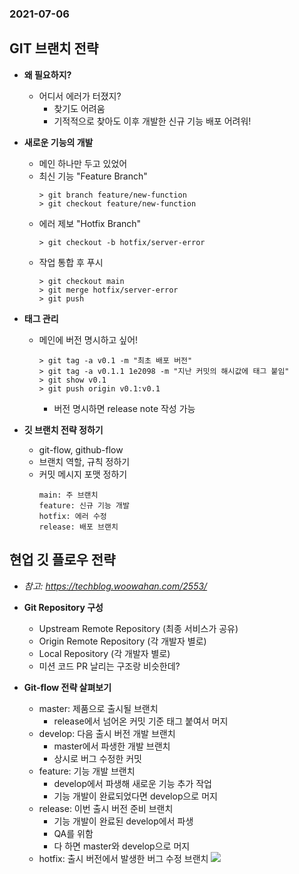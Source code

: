 ### 2021-07-06

## GIT 브랜치 전략
- **왜 필요하지?**
    - 어디서 에러가 터졌지?
        - 찾기도 어려움
        - 기적적으로 찾아도 이후 개발한 신규 기능 배포 어려워!

- **새로운 기능의 개발**
    - 메인 하나만 두고 있었어
    - 최신 기능 "Feature Branch"
        ```
        > git branch feature/new-function
        > git checkout feature/new-function
        ```
    - 에러 제보 "Hotfix Branch"
        ```
        > git checkout -b hotfix/server-error
        ```
    - 작업 통합 후 푸시
        ```
        > git checkout main
        > git merge hotfix/server-error
        > git push
        ```

- **태그 관리**
    - 메인에 버전 명시하고 싶어!
        ```
        > git tag -a v0.1 -m "최초 배포 버전"
        > git tag -a v0.1.1 1e2098 -m "지난 커밋의 해시값에 태그 붙임"
        > git show v0.1 
        > git push origin v0.1:v0.1
        ```
        - 버전 명시하면 release note 작성 가능

- **깃 브랜치 전략 정하기**
    - git-flow, github-flow
    - 브랜치 역할, 규칙 정하기
    - 커밋 메시지 포맷 정하기
        ```
        main: 주 브랜치
        feature: 신규 기능 개발
        hotfix: 에러 수정
        release: 배포 브랜치
        ```

## 현업 깃 플로우 전략
- *참고: https://techblog.woowahan.com/2553/*
- **Git Repository 구성**
    - Upstream Remote Repository (최종 서비스가 공유)
    - Origin Remote Repository (각 개발자 별로)
    - Local Repository (각 개발자 별로)
    - 미션 코드 PR 날리는 구조랑 비슷한데?
    
- **Git-flow 전략 살펴보기**
    - master: 제품으로 출시될 브랜치
        - release에서 넘어온 커밋 기준 태그 붙여서 머지
    - develop: 다음 출시 버전 개발 브랜치
        - master에서 파생한 개발 브랜치
        - 상시로 버그 수정한 커밋
    - feature: 기능 개발 브랜치
        - develop에서 파생해 새로운 기능 추가 작업
        - 기능 개발이 완료되었다면 develop으로 머지
    - release: 이번 출시 버전 준비 브랜치
        - 기능 개발이 완료된 develop에서 파생
        - QA를 위함
        - 다 하면 master와 develop으로 머지
    - hotfix: 출시 버전에서 발생한 버그 수정 브랜치
    ![](https://techblog.woowahan.com/wp-content/uploads/img/2017-10-30/git-flow_overall_graph.png)